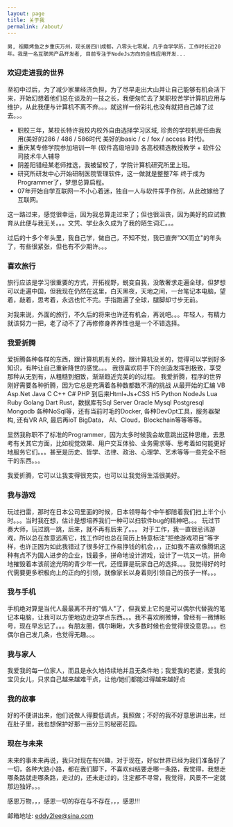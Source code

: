 ```yaml
---
layout: page
title: 关于我
permalink: /about/
---
```

```
男, 祖籍烤鱼之乡重庆万州，现长居四川成都，八零头七零尾，几乎自学学历，工作时长近20年。我是一名互联网产品开发者, 目前专注于NodeJs方向的全栈应用开发...
```

### 欢迎走进我的世界

至初中过后，为了减少家里经济负担，为了尽早走出大山并让自己能够有机会活下来，开始幻想着他们总在谈及的一技之长，我便匆忙去了某职校苦学计算机应用与维护，从此我便与计算机不离不弃。。。就这样一份彩礼也没有就把自己嫁了过去。。。

* 职校三年，某校长特许我校内校外自由选择学习区域, 珍贵的学校机房任由我用(美好的286 / 486 / 586时代 美好的basic / c / fox / access 时代)。
* 重庆某专修学院参加培训一年 (软件高级培训) 各高校精选教授教学 + 软件公司技术牛人辅导
* 阴差阳错经某老师推选，我被留校了，学院计算机研究所里上班。
* 研究所研发中心开始研制医院管理软件，这一做就是整整7年 终于成为Programmer了，梦想总算启程。
* 07年开始自学互联网一不小心着迷，独自一人与软件挥手作别，从此改嫁给了互联网。

这一路过来，感觉很幸运，因为我总算走过来了；但也很沮丧，因为美好的应试教育从此便与我无关。。。文凭、学业永久成为了我的陌生词汇。。。

过后的十多个年头里，我自己学，做自己，不知不觉，我已直奔"XX而立"的年头了，有些很紧张，但也有不少期许。。。

### 喜欢旅行 ###

旅行应该是学习很重要的方式，开拓视野，蜕变自我，没敢奢求走遍全球，但梦想可以走遍中国，但我现在仍然在这里，白天黑夜，天地之间，一台笔记本电脑，望着，敲着，思考着，永远也忙不完。手指跑遍了全球，腿脚却寸步无前。

对我来说，外面的旅行，不久后的将来也许还有机会，再说吧。。。年轻人，有精力就该努力一把，老了动不了了再修修身养养性也是一个不错选择。

### 我爱折腾 ###

爱折腾各种各样的东西，跟计算机机有关的，跟计算机没关的，觉得可以学到好多知识，有种让自己重新降世的感觉。。。
我很喜欢将手下的创造发挥到极致，享受那种从无到有，从粗糙到细致，渐渐趋近完美的的过程。
我爱折腾，程序的世界刚好需要各种折腾，因为它总是充满着各种数都数不清的挑战 从最开始的汇编 VB Asp.Net Java C C++ C# PHP 到后来Html+Js+CSS H5 Python NodeJs Lua Ruby Golang Dart Rust，数据库有Sql Server Oracle Mysql Postgresql Mongodb 各种NoSql等，还有当前时毛的Docker, 各种DevOpt工具，服务器架构, 还有VR AR, 最后再ioT BigData， AI、Cloud，Blockchain等等等等。

显然我称职不了标准的Programmer，因为太多时候我会故意跳出这种思维，去思考有关其它方面，比如视觉效果、用户交互体验、业务需求等、思考着如何能更好地服务它们。。。甚至是历史、哲学、法律、政治、心理学、艺术等等一些完全不相干的东西。。。

我爱折腾，它可以让我变得很充实，也可以让我觉得生活很美好。

### 我与游戏 ###

玩过扫雷，那时在日本公司里面的时候，日本领导每个中午都陪着我们扫上半个小时。。。当时我在想，估计是想培养我们一种可以扫软件bug的精神吧。。。
玩过节奏大师，玩过跳一跳，后来，就不再有后来了。。。
对于工作，我一直很忌讳游戏，所以总在故意远离它，找工作时也总在简历上特意标注"拒绝游戏项目"等字样，也许正因为如此我错过了很多好工作易挣钱的机会，，，正如我不喜欢像腾讯这种有点不为国人进步的企业，钱最多，拼命地设计游戏，设计了一坑又一坑，拼命地摧毁着本该前途光明的青少年一代，还怪罪是玩家自己的选择。。。我觉得好的时代需要更多积极向上的正向的引领，就像家长以身着则引领自己的孩子一样。。。

### 我与手机 ###

手机绝对算是当代人最最离不开的"情人"了，但我爱上它的是可以偶尔代替我的笔记本电脑，让我可以方便地边走边学点东西。。。我不喜欢刷微博，曾经有一微博帐号，现在早忘记了。。。有朋友圈，偶尔瞅瞅，大多数时候也会觉得很没意思。。。也偶尔自己发几条，也觉得无趣。。。

### 我与家人 ###
我爱我的每一位家人，而且是永久地持续地并且无条件地；我爱我的老婆，爱我的宝贝女儿，只求自己越来越难干点，让他/她们都能过得越来越好点

### 我的故事 ###

好的不便讲出来，他们说做人得要低调点，我照做；不好的我不好意思讲出来，烂在肚子里，我也想保护好那一亩分三的秘密花园。

### 现在与未来 ###
未来的事未来再说，我只对现在有兴趣，对于现在，好似世界已经为我们准备好了一切，各种大路小路，都在我们脚下，不喜欢纠结要走哪一条路，我觉得，我想走哪条路就走哪条路，走过的，还未走过的，注定都不寻常，我觉得，风景不一定就那边独好。。。

感恩万物，，，感恩一切的存在与不存在，，，感恩!!!

邮箱地址: eddy2lee@sina.com
